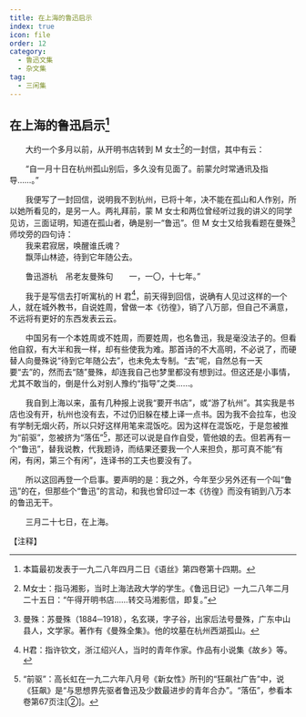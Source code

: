 ```yaml
---
title: 在上海的鲁迅启示
index: true
icon: file
order: 12
category:
  - 鲁迅文集
  - 杂文集
tag:  
  - 三闲集
---
```


## 在上海的鲁迅启示[^①]

　　大约一个多月以前，从开明书店转到 M 女士[^②]的一封信，其中有云：

　　“自一月十日在杭州孤山别后，多久没有见面了。前蒙允时常通讯及指导……。”

　　我便写了一封回信，说明我不到杭州，已将十年，决不能在孤山和人作别，所以她所看见的，是另一人。两礼拜前，蒙 M 女士和两位曾经听过我的讲义的同学见访，三面证明，知道在孤山者，确是别一“鲁迅”。但 M 女士又给我看题在曼殊[^③]师坟旁的四句诗：  
　　我来君寂居，唤醒谁氏魂？  
　　飘萍山林迹，待到它年随公去。  

　　鲁迅游杭　吊老友曼殊句　　一，一〇，十七年。”

　　我于是写信去打听寓杭的 H 君[^④]，前天得到回信，说确有人见过这样的一个人，就在城外教书，自说姓周，曾做一本《彷徨》，销了八万部，但自己不满意，不远将有更好的东西发表云云。

　　中国另有一个本姓周或不姓周，而要姓周，也名鲁迅，我是毫没法子的。但看他自叙，有大半和我一样，却有些使我为难。那首诗的不大高明，不必说了，而硬替人向曼殊说“待到它年随公去”，也未免太专制。“去”呢，自然总有一天要“去”的，然而去“随”曼殊，却连我自己也梦里都没有想到过。但这还是小事情，尤其不敢当的，倒是什么对别人豫约“指导”之类……。

　　我自到上海以来，虽有几种报上说我“要开书店”，或“游了杭州”。其实我是书店也没有开，杭州也没有去，不过仍旧躲在楼上译一点书。因为我不会拉车，也没有学制无烟火药，所以只好这样用笔来混饭吃。因为这样在混饭吃，于是忽被推为“前驱”，忽被挤为“落伍”[^⑤]，那还可以说是自作自受，管他娘的去。但若再有一个“鲁迅”，替我说教，代我题诗，而结果还要我一个人来担负，那可真不能“有闲，有闲，第三个有闲”，连译书的工夫也要没有了。

　　所以这回再登一个启事。要声明的是：我之外，今年至少另外还有一个叫“鲁迅”的在，但那些个“鲁迅”的言动，和我也曾印过一本《彷徨》而没有销到八万本的鲁迅无干。

　　三月二十七日，在上海。

【注释】

[^①]:本篇最初发表于一九二八年四月二日《语丝》第四卷第十四期。

[^②]:M女士：指马湘影，当时上海法政大学的学生。《鲁迅日记》一九二八年二月二十五日：“午得开明书店……转交马湘影信，即复。”

[^③]:曼殊：苏曼殊（1884─1918），名玄瑛，字子谷，出家后法号曼殊，广东中山县人，文学家。著作有《曼殊全集》。他的坟墓在杭州西湖孤山。

[^④]:H君：指许钦文，浙江绍兴人，当时的青年作家。作品有小说集《故乡》等。

[^⑤]:“前驱”：高长虹在一九二六年八月号《新女性》所刊的“狂飙社广告”中，说《狂飙》是“与思想界先驱者鲁迅及少数最进步的青年合办”。“落伍”，参看本卷第67页注[②]。
